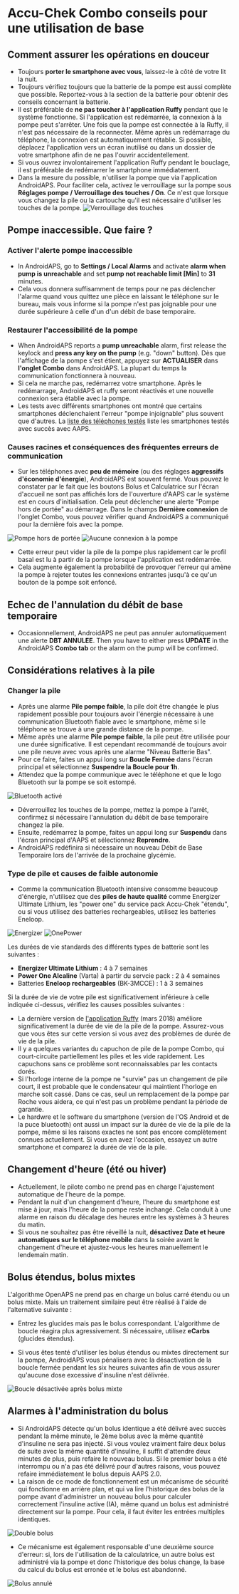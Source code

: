 # Accu-Chek Combo conseils pour une utilisation de base

## Comment assurer les opérations en douceur

* Toujours **porter le smartphone avec vous**, laissez-le à côté de votre lit la nuit.
* Toujours vérifiez toujours que la batterie de la pompe est aussi complète que possible. Reportez-vous à la section de la batterie pour obtenir des conseils concernant la batterie.
* Il est préférable de **ne pas toucher à l'application Ruffy** pendant que le système fonctionne. Si l'application est redémarrée, la connexion à la pompe peut s'arrêter. Une fois que la pompe est connectée à la Ruffy, il n'est pas nécessaire de la reconnecter. Même après un redémarrage du téléphone, la connexion est automatiquement rétablie. Si possible, déplacez l'application vers un écran inutilisé ou dans un dossier de votre smartphone afin de ne pas l'ouvrir accidentellement.
* Si vous ouvrez involontairement l'application Ruffy pendant le bouclage, il est préférable de redémarrer le smartphone immédiatement.
* Dans la mesure du possible, n'utiliser la pompe que via l'application AndroidAPS. Pour faciliter cela, activez le verrouillage sur la pompe sous **Réglages pompe / Verrouillage des touches / On**. Ce n'est que lorsque vous changez la pile ou la cartouche qu'il est nécessaire d'utiliser les touches de la pompe. ![Verrouillage des touches](../images/combo/combo-tips-keylock.png)

## Pompe inaccessible. Que faire ?

### Activer l'alerte pompe inaccessible

* In AndroidAPS, go to **Settings / Local Alarms** and activate **alarm when pump is unreachable** and set **pump not reachable limit [Min]** to **31** minutes. 
* Cela vous donnera suffisamment de temps pour ne pas déclencher l'alarme quand vous quittez une pièce en laissant le téléphone sur le bureau, mais vous informe si la pompe n'est pas joignable pour une durée supérieure à celle d'un d'un débit de base temporaire.

### Restaurer l'accessibilité de la pompe

* When AndroidAPS reports a **pump unreachable** alarm, first release the keylock and **press any key on the pump** (e.g. "down" button). Dès que l'affichage de la pompe s'est étient, appuyez sur **ACTUALISER** dans **l'onglet Combo** dans AndroidAPS. La plupart du temps la communication fonctionnera à nouveau.
* Si cela ne marche pas, redémarrez votre smartphone. Après le redémarrage, AndroidAPS et ruffy seront réactivés et une nouvelle connexion sera établie avec la pompe.
* Les tests avec différents smartphones ont montré que certains smartphones déclenchaient l'erreur "pompe injoignable" plus souvent que d'autres. La [liste des téléphones testés](https://docs.google.com/spreadsheets/d/1gZAsN6f0gv6tkgy9EBsYl0BQNhna0RDqA9QGycAqCQc/edit#gid=698881435) liste les smartphones testés avec succès avec AAPS. 

### Causes racines et conséquences des fréquentes erreurs de communication

* Sur les téléphones avec **peu de mémoire** (ou des réglages **aggressifs d'économie d'énergie**), AndroidAPS est souvent fermé. Vous pouvez le constater par le fait que les boutons Bolus et Calculatrice sur l'écran d'accueil ne sont pas affichés lors de l'ouverture d'AAPS car le système est en cours d'initialisation. Cela peut déclencher une alerte "Pompe hors de portée" au démarrage. Dans le champs **Dernière connexion** de l'onglet Combo, vous pouvez vérifier quand AndroidAPS a communiqué pour la dernière fois avec la pompe. 

![Pompe hors de portée](../images/combo/combo-tips-pump-unreachable.png) ![Aucune connexion à la pompe](../images/combo/combo-tips-no-connection-to-pump.png)

* Cette erreur peut vider la pile de la pompe plus rapidement car le profil basal est lu à partir de la pompe lorsque l'application est redémarrée.
* Cela augmente également la probabilité de provoquer l'erreur qui amène la pompe à rejeter toutes les connexions entrantes jusqu'à ce qu'un bouton de la pompe soit enfoncé. 

## Echec de l'annulation du débit de base temporaire

* Occasionnellement, AndroidAPS ne peut pas annuler automatiquement une alerte **DBT ANNULEE**. Then you have to either press **UPDATE** in the AndroidAPS **Combo tab** or the alarm on the pump will be confirmed.

## Considérations relatives à la pile

### Changer la pile

* Après une alarme **Pile pompe faible**, la pile doit être changée le plus rapidement possible pour toujours avoir l'énergie nécessaire à une communication Bluetooth fiable avec le smartphone, même si le téléphone se trouve à une grande distance de la pompe.
* Même après une alarme **Pile pompe faible**, la pile peut être utilisée pour une durée significative. Il est cependant recommandé de toujours avoir une pile neuve avec vous après une alarme "Niveau Batterie Bas".
* Pour ce faire, faites un appui long sur **Boucle Fermée** dans l'écran principal et sélectionnez **Suspendre la Boucle pour 1h**. 
* Attendez que la pompe communique avec le téléphone et que le logo Bluetooth sur la pompe se soit estompé.

![Bluetooth activé](../images/combo/combo-tips-compo.png)

* Déverrouillez les touches de la pompe, mettez la pompe à l'arrêt, confirmez si nécessaire l'annulation du débit de base temporaire changez la pile.
* Ensuite, redémarrez la pompe, faites un appui long sur **Suspendu** dans l'écran principal d'AAPS et sélectionnez **Reprendre**.
* AndroidAPS redéfinira si nécessaire un nouveau Débit de Base Temporaire lors de l'arrivée de la prochaine glycémie. 

### Type de pile et causes de faible autonomie

* Comme la communication Bluetooth intensive consomme beaucoup d'énergie, n'utilisez que des **piles de haute qualité** comme Energizer Ultimate Lithium, les "power one" du service pack Accu-Chek "étendu", ou si vous utilisez des batteries rechargeables, utilisez les batteries Eneloop. 

![Energizer](../images/combo/combo-tips-energizer.jpg) ![OnePower](../images/combo/combo-tips-power-one.png)

Les durées de vie standards des différents types de batterie sont les suivantes :

* **Energizer Ultimate Lithium** : 4 à 7 semaines
* **Power One Alcaline** (Varta) à partir du servcie pack : 2 à 4 semaines
* Batteries **Eneloop rechargeables** (BK-3MCCE) : 1 à 3 semaines

Si la durée de vie de votre pile est significativement inférieure à celle indiquée ci-dessus, vérifiez les causes possibles suivantes :

* La dernière version de [l'application Ruffy](https://github.com/MilosKozak/ruffy) (mars 2018) améliore significativement la durée de vie de la pile de la pompe. Assurez-vous que vous êtes sur cette version si vous avez des problèmes de durée de vie de la pile.
* Il y a quelques variantes du capuchon de pile de la pompe Combo, qui court-circuite partiellement les piles et les vide rapidement. Les capuchons sans ce problème sont reconnaissables par les contacts dorés.
* Si l'horloge interne de la pompe ne "survie" pas un changement de pile court, il est probable que le condensateur qui maintient l'horloge en marche soit cassé. Dans ce cas, seul un remplacement de la pompe par Roche vous aidera, ce qui n'est pas un problème pendant la période de garantie. 
* Le hardwre et le software du smartphone (version de l'OS Android et de la puce bluetooth) ont aussi un impact sur la durée de vie de la pile de la pompe, même si les raisons exactes ne sont pas encore complètement connues actuellement. Si vous en avez l'occasion, essayez un autre smartphone et comparez la durée de vie de la pile.

## Changement d'heure (été ou hiver)

* Actuellement, le pilote combo ne prend pas en charge l'ajustement automatique de l'heure de la pompe.
* Pendant la nuit d'un changement d'heure, l'heure du smartphone est mise à jour, mais l'heure de la pompe reste inchangé. Cela conduit à une alarme en raison du décalage des heures entre les systèmes à 3 heures du matin.
* Si vous ne souhaitez pas être réveillé la nuit, **désactivez Date et heure automatiques sur le téléphone mobile** dans la soirée avant le changement d'heure et ajustez-vous les heures manuellement le lendemain matin.

## Bolus étendus, bolus mixtes

L'algorithme OpenAPS ne prend pas en charge un bolus carré étendu ou un bolus mixte. Mais un traitement similaire peut être réalisé à l'aide de l'alternative suivante :

* Entrez les glucides mais pas le bolus correspondant. L'algorithme de boucle réagira plus agressivement. Si nécessaire, utilisez **eCarbs** (glucides étendus).

* Si vous êtes tenté d'utiliser les bolus étendus ou mixtes directement sur la pompe, AndroidAPS vous pénalisera avec la désactivation de la boucle fermée pendant les six heures suivantes afin de vous assurer qu'aucune dose excessive d'insuline n'est délivrée.

![Boucle désactivée après bolus mixte](../images/combo/combo-tips-multiwave-bolus.png)

## Alarmes à l'administration du bolus

* Si AndroidAPS détecte qu'un bolus identique a été délivré avec succès pendant la même minute, le 2ème bolus avec la même quantité d'insuline ne sera pas injecté. Si vous voulez vraiment faire deux bolus de suite avec la même quantité d'insuline, il suffit d'attendre deux minutes de plus, puis refaire le nouveau bolus. Si le premier bolus a été interrompu ou n'a pas été délivré pour d'autres raisons, vous pouvez refaire immédiatement le bolus depuis AAPS 2.0.
* La raison de ce mode de fonctionnement est un mécanisme de sécurité qui fonctionne en arrière plan, et qui va lire l'historique des bolus de la pompe avant d'administrer un nouveau bolus pour calculer correctement l'insuline active (IA), même quand un bolus est administré directement sur la pompe. Pour cela, il faut éviter les entrées multiples identiques.

![Double bolus](../images/combo/combo-tips-doppelbolus.png)

* Ce mécanisme est également responsable d'une deuxième source d'erreur: si, lors de l'utilisation de la calculatrice, un autre bolus est administré via la pompe et donc l'historique des bolus change, la base du calcul du bolus est erronée et le bolus est abandonné. 

![Bolus annulé](../images/combo/combo-tips-history-changed.png)